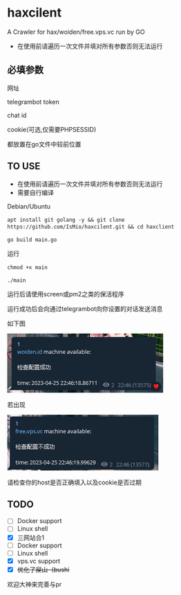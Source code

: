 # haxcilent
A Crawler for hax/woiden/free.vps.vc run by GO 

- 在使用前请遍历一次文件并填对所有参数否则无法运行

## 必填参数
  
  网址
  
  telegrambot token
  
  chat id
  
  cookie(可选,仅需要PHPSESSID)
  
  都放置在go文件中较前位置

## TO USE
- 在使用前请遍历一次文件并填对所有参数否则无法运行
- 需要自行编译

Debian/Ubuntu
```
apt install git golang -y && git clone https://github.com/IsMio/haxcilent.git && cd haxclient
```
```
go build main.go
```
运行
```
chmod +x main 
```
```
./main
```
运行后请使用screen或pm2之类的保活程序

运行成功后会向通过telegrambot向你设置的对话发送消息

如下图

![img.png](img.png)

若出现

![img_1.png](img_1.png)

请检查你的host是否正确填入以及cookie是否过期

## TODO
- [ ] Docker support
- [ ] Linux shell
- [x] 三网站合1
- [ ] Docker support
- [ ] Linux shell
- [x] vps.vc support 
- [x] ~~优化了屎山（bushi~~

欢迎大神来完善与pr
